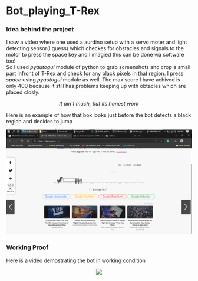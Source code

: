 # Bot_playing_T-Rex

### Idea behind the project
I saw a video where one used a aurdino setup with a servo moter and light detecting sensor(I guess) which checkes for obstacles and signals to the motor to press the space key and I imagied this can be done via software too!  
So I used *pyautogui* module of python to grab screenshots and crop a small part infront of T-Rex 
and check for any black pixels in that region. I press *space* using *pyautogui* module as well. The max score I have achived is only 400 because it still has problems keeping up with obtacles which are placed closly.  
<p align='center'>
  <em>It ain't much, but its honest work</em>
</p>

Here is an example of how that box looks just before the bot detects a black region and decides to jump   
  
![Image of T-Rex with the box](https://github.com/jai-dewani/Bot_playing_T-Rex/blob/master/Images/Image_1.png)

### Working Proof
Here is a video demostrating the bot in working condition  
  
<p align="center">
<a href="https://youtu.be/f-tFjQJ12bU"><img src="https://img.youtube.com/vi/f-tFjQJ12bU/maxresdefault.jpg" width="50%"></img></a>
</p>
